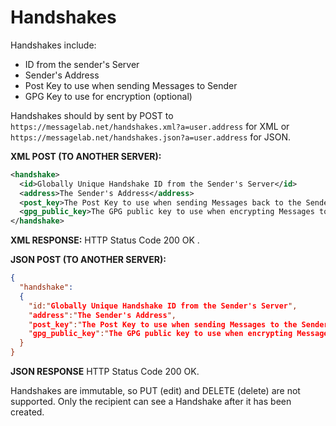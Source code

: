 Handshakes
==========
Handshakes include:
* ID from the sender's Server
* Sender's Address
* Post Key to use when sending Messages to Sender
* GPG Key to use for encryption (optional)

Handshakes should by sent by POST to `https://messagelab.net/handshakes.xml?a=user.address` for XML or `https://messagelab.net/handshakes.json?a=user.address` for JSON.

**XML POST (TO ANOTHER SERVER):**

``` xml
<handshake>
  <id>Globally Unique Handshake ID from the Sender's Server</id>
  <address>The Sender's Address</address>
  <post_key>The Post Key to use when sending Messages back to the Sender.</post_key>
  <gpg_public_key>The GPG public key to use when encrypting Messages to the Sender (optional)</pgp_pubic_key>
</handshake>
```

**XML RESPONSE:**
HTTP Status Code 200 OK .

**JSON POST (TO ANOTHER SERVER):**
``` json
{
  "handshake":
  {
    "id:"Globally Unique Handshake ID from the Sender's Server",
    "address":"The Sender's Address",
    "post_key":"The Post Key to use when sending Messages to the Sender.",
    "gpg_public_key":"The GPG public key to use when encrypting Messages to the Sender (optional)"
  }
}
```

**JSON RESPONSE**
HTTP Status Code 200 OK.

Handshakes are immutable, so PUT (edit) and DELETE (delete) are not supported. Only the recipient can see a Handshake after it has been created.
